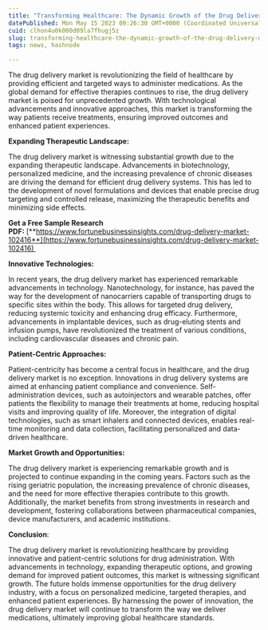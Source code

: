 ```yaml
---
title: "Transforming Healthcare: The Dynamic Growth of the Drug Delivery Market"
datePublished: Mon May 15 2023 09:26:30 GMT+0000 (Coordinated Universal Time)
cuid: clhon4u0k000d09la7fhugj5z
slug: transforming-healthcare-the-dynamic-growth-of-the-drug-delivery-market
tags: news, hashnode

---
```


The drug delivery market is revolutionizing the field of healthcare by providing efficient and targeted ways to administer medications. As the global demand for effective therapies continues to rise, the drug delivery market is poised for unprecedented growth. With technological advancements and innovative approaches, this market is transforming the way patients receive treatments, ensuring improved outcomes and enhanced patient experiences.

**Expanding Therapeutic Landscape:**

The drug delivery market is witnessing substantial growth due to the expanding therapeutic landscape. Advancements in biotechnology, personalized medicine, and the increasing prevalence of chronic diseases are driving the demand for efficient drug delivery systems. This has led to the development of novel formulations and devices that enable precise drug targeting and controlled release, maximizing the therapeutic benefits and minimizing side effects.

**Get a Free Sample Research PDF:** [**https://www.fortunebusinessinsights.com/drug-delivery-market-102416**](https://www.fortunebusinessinsights.com/drug-delivery-market-102416) 

**Innovative Technologies:**

In recent years, the drug delivery market has experienced remarkable advancements in technology. Nanotechnology, for instance, has paved the way for the development of nanocarriers capable of transporting drugs to specific sites within the body. This allows for targeted drug delivery, reducing systemic toxicity and enhancing drug efficacy. Furthermore, advancements in implantable devices, such as drug-eluting stents and infusion pumps, have revolutionized the treatment of various conditions, including cardiovascular diseases and chronic pain.

**Patient-Centric Approaches:**

Patient-centricity has become a central focus in healthcare, and the drug delivery market is no exception. Innovations in drug delivery systems are aimed at enhancing patient compliance and convenience. Self-administration devices, such as autoinjectors and wearable patches, offer patients the flexibility to manage their treatments at home, reducing hospital visits and improving quality of life. Moreover, the integration of digital technologies, such as smart inhalers and connected devices, enables real-time monitoring and data collection, facilitating personalized and data-driven healthcare.

**Market Growth and Opportunities:**

The drug delivery market is experiencing remarkable growth and is projected to continue expanding in the coming years. Factors such as the rising geriatric population, the increasing prevalence of chronic diseases, and the need for more effective therapies contribute to this growth. Additionally, the market benefits from strong investments in research and development, fostering collaborations between pharmaceutical companies, device manufacturers, and academic institutions.

**Conclusion**:

The drug delivery market is revolutionizing healthcare by providing innovative and patient-centric solutions for drug administration. With advancements in technology, expanding therapeutic options, and growing demand for improved patient outcomes, this market is witnessing significant growth. The future holds immense opportunities for the drug delivery industry, with a focus on personalized medicine, targeted therapies, and enhanced patient experiences. By harnessing the power of innovation, the drug delivery market will continue to transform the way we deliver medications, ultimately improving global healthcare standards.
